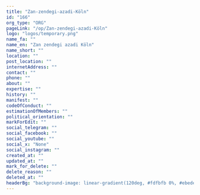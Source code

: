 ```yaml
---
title: "Zan-zendegi-azadi-Köln"
id: "166"
org_type: "ORG"
pageLink: "/op/Zan-zendegi-azadi-Köln"
logo: "logos/temporary.png"
name_fa: ""
name_en: "Zan zendegi azadi Köln"
name_short: ""
location: ""
post_location: ""
internetAddress: ""
contact: ""
phone: ""
about: ""
expertise: ""
history: ""
manifest: ""
codeOfConduct: ""
estimationOfMembers: ""
political_orientation: ""
markForEdit: ""
social_telegram: ""
social_facebook: ""
social_youtube: ""
social_x: "None"
social_instagram: ""
created_at: ""
updated_at: ""
mark_for_delete: ""
delete_reason: ""
deleted_at: ""
headerBg: "background-image: linear-gradient(120deg, #fdfbfb 0%, #ebedee 100%);"
---
```



